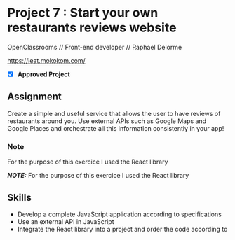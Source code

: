 # Project 7 : Start your own restaurants reviews website 
OpenClassrooms // Front-end developer // Raphael Delorme

https://ieat.mokokom.com/

- [x] **Approved Project**

## Assignment
Create a simple and useful service that allows the user to have reviews of restaurants around you. Use external APIs such as Google Maps and Google Places and orchestrate all this information consistently in your app!

### Note
For the purpose of this exercice I used the React library

**_NOTE:_** For the purpose of this exercice I used the React library

## Skills
* Develop a complete JavaScript application according to specifications
* Use an external API in JavaScript
* Integrate the React library into a project and order the code according to




